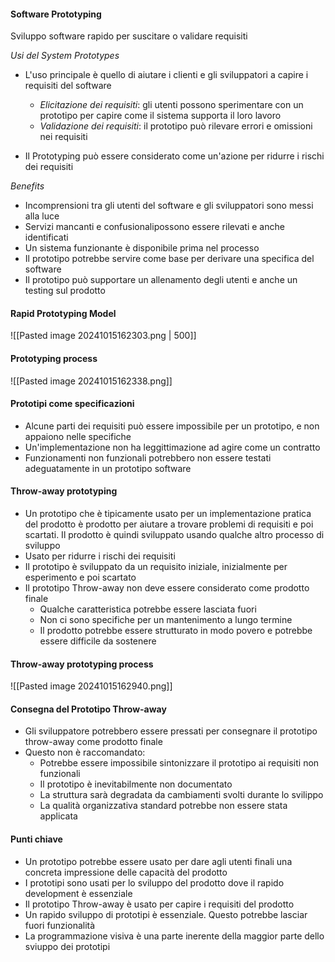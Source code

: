 #### Software Prototyping
Sviluppo software rapido per suscitare o validare requisiti

*Usi del System Prototypes*
- L'uso principale è quello di aiutare i clienti e gli sviluppatori a capire i requisiti del software
	- *Elicitazione dei requisiti*: gli utenti possono sperimentare con un prototipo per capire come il sistema supporta il loro lavoro
	- *Validazione dei requisiti*: il prototipo può rilevare errori e omissioni nei requisiti

- Il Prototyping può essere considerato come un'azione per ridurre i rischi dei requisiti


*Benefits*
- Incomprensioni tra gli utenti del software e gli sviluppatori sono messi alla luce
- Servizi mancanti e confusionalipossono essere rilevati e anche identificati
- Un sistema funzionante è disponibile prima nel processo
- Il prototipo potrebbe servire come base per derivare una specifica del software
- Il prototipo può supportare un allenamento degli utenti e anche un testing sul prodotto

#### Rapid Prototyping Model

![[Pasted image 20241015162303.png | 500]]


#### Prototyping process

![[Pasted image 20241015162338.png]]


#### Prototipi come specificazioni 
- Alcune parti dei requisiti può essere impossibile per un prototipo, e non appaiono nelle specifiche
- Un'implementazione non ha leggittimazione ad agire come un contratto
- Funzionamenti non funzionali potrebbero non essere testati adeguatamente in un prototipo software


#### Throw-away prototyping
- Un prototipo che è tipicamente usato per un implementazione pratica del prodotto è prodotto per aiutare a trovare problemi di requisiti e poi scartati. Il prodotto è quindi sviluppato usando qualche altro processo di sviluppo
- Usato per ridurre i rischi dei requisiti
- Il prototipo è sviluppato da un requisito iniziale, inizialmente per esperimento e poi scartato
- Il prototipo Throw-away non deve essere considerato come prodotto finale
	- Qualche caratteristica potrebbe essere lasciata fuori
	- Non ci sono specifiche per un mantenimento a lungo termine
	- Il prodotto potrebbe essere strutturato in modo povero e potrebbe essere difficile da sostenere


#### Throw-away prototyping process

![[Pasted image 20241015162940.png]]


#### Consegna del Prototipo Throw-away 
- Gli sviluppatore potrebbero essere pressati per consegnare il prototipo throw-away come prodotto finale
- Questo non è raccomandato:
	- Potrebbe essere impossibile sintonizzare il prototipo ai requisiti non funzionali
	- Il prototipo è inevitabilmente non documentato
	- La struttura sarà degradata da cambiamenti svolti durante lo svilippo 
	- La qualità organizzativa standard potrebbe non essere stata applicata

#### Punti chiave
- Un prototipo potrebbe essere usato per dare agli utenti finali una concreta impressione delle capacità del prodotto
- I prototipi sono usati per lo sviluppo del prodotto dove il rapido development è essenziale
- Il prototipo Throw-away è usato per capire i requisiti del prodotto
- Un rapido sviluppo di prototipi è essenziale. Questo potrebbe lasciar fuori funzionalità
- La programmazione visiva è una parte inerente della maggior parte dello sviuppo dei prototipi
